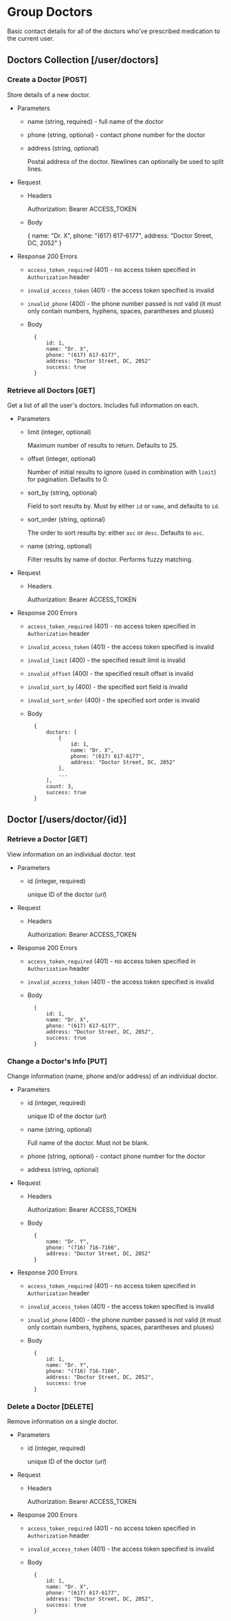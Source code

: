 # Group Doctors
Basic contact details for all of the doctors who've prescribed medication to
the current user.

## Doctors Collection [/user/doctors]
### Create a Doctor [POST]
Store details of a new doctor.

+ Parameters
    + name (string, required) - full name of the doctor
    + phone (string, optional) - contact phone number for the doctor
    + address (string, optional)

        Postal address of the doctor. Newlines can optionally be used to split
        lines.

+ Request
    + Headers

        Authorization: Bearer ACCESS_TOKEN

    + Body
    
        {
            name: "Dr. X",
            phone: "(617) 617-6177",
            address: "Doctor Street, DC, 2052"
        }

+ Response 200
    Errors
    + `access_token_required` (401) - no access token specified in
    `Authorization` header
    + `invalid_access_token` (401) - the access token specified is invalid
    + `invalid_phone` (400) - the phone number passed is not valid (it must
    only contain numbers, hyphens, spaces, parantheses and pluses)

    + Body

            {
                id: 1,
                name: "Dr. X",
                phone: "(617) 617-6177",
                address: "Doctor Street, DC, 2052"
                success: true
            }

### Retrieve all Doctors [GET]
Get a list of all the user's doctors. Includes full information on each.

+ Parameters
    + limit (integer, optional)

        Maximum number of results to return. Defaults to 25.

     + offset (integer, optional)

         Number of initial results to ignore (used in combination with `limit`)
         for pagination. Defaults to 0.

    + sort_by (string, optional)
    
        Field to sort results by. Must by either `id` or `name`, and defaults
        to `id`.

    + sort_order (string, optional)
    
        The order to sort results by: either `asc` or `desc`. Defaults to
        `asc`.

    + name (string, optional)

        Filter results by name of doctor. Performs fuzzy matching.

+ Request
    + Headers

        Authorization: Bearer ACCESS_TOKEN

+ Response 200
    Errors
    + `access_token_required` (401) - no access token specified in
    `Authorization` header
    + `invalid_access_token` (401) - the access token specified is invalid
    + `invalid_limit` (400) - the specified result limit is invalid
    + `invalid_offset` (400) - the specified result offset is invalid
    + `invalid_sort_by` (400) - the specified sort field is invalid
    + `invalid_sort_order` (400) - the specified sort order is invalid

    + Body

            {
                doctors: [
                    {
                        id: 1,
                        name: "Dr. X",
                        phone: "(617) 617-6177",
                        address: "Doctor Street, DC, 2052"
                    },
                    ...
                ],
                count: 3,
                success: true
            }


## Doctor [/users/doctor/{id}]
### Retrieve a Doctor [GET]
View information on an individual doctor. test

+ Parameters
    + id (integer, required)

        unique ID of the doctor (*url*)

+ Request
    + Headers

        Authorization: Bearer ACCESS_TOKEN

+ Response 200
    Errors
    + `access_token_required` (401) - no access token specified in
    `Authorization` header
    + `invalid_access_token` (401) - the access token specified is invalid

    + Body

            {
                id: 1,
                name: "Dr. X",
                phone: "(617) 617-6177",
                address: "Doctor Street, DC, 2052",
                success: true
            }

### Change a Doctor's Info [PUT]
Change information (name, phone and/or address) of an individual doctor.

+ Parameters
    + id (integer, required)

        unique ID of the doctor (*url*)
    + name (string, optional) 

        Full name of the doctor. Must not be blank.

    + phone (string, optional) - contact phone number for the doctor
    + address (string, optional)

+ Request
    + Headers

        Authorization: Bearer ACCESS_TOKEN

    + Body

            {
                name: "Dr. Y",
                phone: "(716) 716-7166",
                address: "Doctor Street, DC, 2052"
            }

+ Response 200
    Errors
    + `access_token_required` (401) - no access token specified in
    `Authorization` header
    + `invalid_access_token` (401) - the access token specified is invalid
    + `invalid_phone` (400) - the phone number passed is not valid (it must
    only contain numbers, hyphens, spaces, parantheses and pluses)
    
    + Body

            {
                id: 1,
                name: "Dr. Y",
                phone: "(716) 716-7166",
                address: "Doctor Street, DC, 2052",
                success: true
            }

### Delete a Doctor [DELETE]
Remove information on a single doctor.

+ Parameters
    + id (integer, required)

        unique ID of the doctor (*url*)

+ Request
    + Headers

        Authorization: Bearer ACCESS_TOKEN

+ Response 200
    Errors
    + `access_token_required` (401) - no access token specified in
    `Authorization` header
    + `invalid_access_token` (401) - the access token specified is invalid

    + Body

            {
                id: 1,
                name: "Dr. X",
                phone: "(617) 617-6177",
                address: "Doctor Street, DC, 2052",
                success: true
            }
